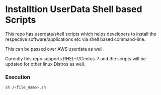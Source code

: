 # Installtion UserData Shell based Scripts

This repo has userdata/shell scripts which helps developers to install the respective software/applications etc via shell based command-line.

This can be passed over AWS userdata as well.

Curently this repo supports RHEL-7/Centos-7 and the scripts will be updated for other linux Distros as well.

### Execution
```sh
sh /<file_name>.sh
```
